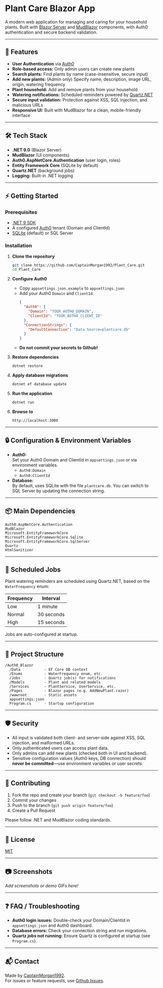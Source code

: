 # Plant Care Blazor App

A modern web application for managing and caring for your household plants. Built with [Blazor Server](https://dotnet.microsoft.com/en-us/apps/aspnet/web-apps/blazor) and [MudBlazor](https://mudblazor.com/) components, with Auth0 authentication and secure backend validation.

---

## 🌱 Features

- **User Authentication** via [Auth0](https://auth0.com/)
- **Role-based access:** Only admin users can create new plants
- **Search plants:** Find plants by name (case-insensitive, secure input)
- **Add new plants:** (Admin only) Specify name, description, image URL, origin, watering frequency
- **Plant household:** Add and remove plants from your household
- **Watering notifications:** Scheduled reminders powered by [Quartz.NET](https://www.quartz-scheduler.net/)
- **Secure input validation:** Protection against XSS, SQL injection, and malicious URLs
- **Responsive UI:** Built with MudBlazor for a clean, mobile-friendly interface

---

## 🛠 Tech Stack

- **.NET 9.0** (Blazor Server)
- **MudBlazor** (UI components)
- **Auth0.AspNetCore.Authentication** (user login, roles)
- **Entity Framework Core** (SQLite by default)
- **Quartz.NET** (background jobs)
- **Logging:** Built-in .NET logging

---

## ⚡️ Getting Started

### Prerequisites

- [.NET 9 SDK](https://dotnet.microsoft.com/download/dotnet/9.0)
- A configured [Auth0](https://auth0.com/) tenant (Domain and ClientId)
- [SQLite](https://www.sqlite.org/) (default) or SQL Server

### Installation

1. **Clone the repository**

    ```bash
    git clone https://github.com/CaptainMorgan1992/Plant_Care.git
    cd Plant_Care
    ```

2. **Configure Auth0**

    - Copy `appsettings.json.example` to `appsettings.json`
    - Add your Auth0 `Domain` and `ClientId`:
      ```json
      {
        "Auth0": {
          "Domain": "YOUR_AUTH0_DOMAIN",
          "ClientId": "YOUR_AUTH0_CLIENT_ID"
        },
        "ConnectionStrings": {
          "DefaultConnection": "Data Source=plantcare.db"
        }
      }
      ```
    - **Do not commit your secrets to Github!**

3. **Restore dependencies**

    ```bash
    dotnet restore
    ```

4. **Apply database migrations**

    ```bash
    dotnet ef database update
    ```

5. **Run the application**

    ```bash
    dotnet run
    ```

6. **Browse to**

    ```
    http://localhost:3000
    ```

---

## 🔒 Configuration & Environment Variables

- **Auth0:**  
  Set your Auth0 Domain and ClientId in `appsettings.json` or via environment variables.
    - `Auth0:Domain`
    - `Auth0:ClientId`
- **Database:**  
  By default, uses SQLite with the file `plantcare.db`.
  You can switch to SQL Server by updating the connection string.

---

## 📦 Main Dependencies

```text
Auth0.AspNetCore.Authentication
MudBlazor
Microsoft.EntityFrameworkCore
Microsoft.EntityFrameworkCore.Sqlite
Microsoft.EntityFrameworkCore.SqlServer
Quartz
HtmlSanitizer
```

---

## 🔔 Scheduled Jobs

Plant watering reminders are scheduled using Quartz.NET, based on the `WaterFrequency` enum:

| Frequency | Interval      |
|-----------|--------------|
| Low       | 1 minute     |
| Normal    | 30 seconds   |
| High      | 15 seconds   |

Jobs are auto-configured at startup.

---

## 🧩 Project Structure

```text
/Auth0_Blazor
  /Data           - EF Core DB context
  /Enums          - WaterFrequency enum, etc.
  /Jobs           - Quartz job(s) for notifications
  /Models         - Plant and related models
  /Services       - PlantService, UserService, etc.
  /Pages          - Blazor pages (e.g. AddNewPlant.razor)
  /wwwroot        - Static assets
  appsettings.json
  Program.cs      - Startup configuration
```

---

## 🛡 Security

- All input is validated both client- and server-side against XSS, SQL injection, and malformed URLs.
- Only authenticated users can access plant data.
- Only admins can add new plants (checked both in UI and backend).
- Sensitive configuration values (Auth0 keys, DB connection) should **never be committed**—use environment variables or user secrets.

---

## 🚀 Contributing

1. Fork the repo and create your branch (`git checkout -b feature/foo`)
2. Commit your changes
3. Push to the branch (`git push origin feature/foo`)
4. Create a Pull Request

Please follow .NET and MudBlazor coding standards.

---

## 📄 License

[MIT](LICENSE)

---

## 📷 Screenshots

_Add screenshots or demo GIFs here!_

---

## ❓ FAQ / Troubleshooting

- **Auth0 login issues:** Double-check your Domain/ClientId in `appsettings.json` and Auth0 dashboard.
- **Database errors:** Check your connection string and run migrations.
- **Quartz jobs not running:** Ensure Quartz is configured at startup (see `Program.cs`).

---

## 📬 Contact

Made by [CaptainMorgan1992](https://github.com/CaptainMorgan1992).  
For issues or feature requests, use [Github Issues](https://github.com/CaptainMorgan1992/Plant_Care/issues).

